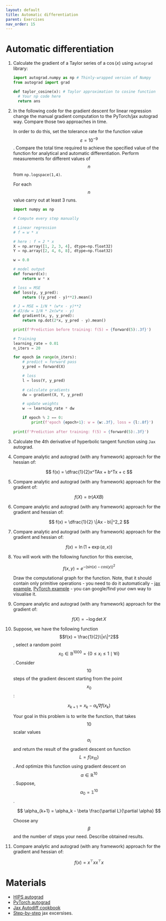 ```yaml
---
layout: default
title: Automatic differentiation
parent: Exercises
nav_order: 15
---
```


# Automatic differentiation

1. Calculate the gradient of a Taylor series of a $\cos (x)$ using `autograd` library:
	```python
	import autograd.numpy as np # Thinly-wrapped version of Numpy 
	from autograd import grad 

	def taylor_cosine(x): # Taylor approximation to cosine function 
	  # Your np code here
	  return ans 
	```

1. In the following code for the gradient descent for linear regression change the manual gradient computation to the PyTorch/jax autograd way. Compare those two approaches in time.

	In order to do this, set the tolerance rate for the function value $$\varepsilon = 10^{-9}$$. Compare the total time required to achieve the specified value of the function for analytical and automatic differentiation. Perform measurements for different values of $$n$$ from `np.logspace(1,4)`. 

	For each $$n$$ value carry out at least 3 runs.
	
	```python
	import numpy as np 

	# Compute every step manually

	# Linear regression
	# f = w * x 

	# here : f = 2 * x
	X = np.array([1, 2, 3, 4], dtype=np.float32)
	Y = np.array([2, 4, 6, 8], dtype=np.float32)

	w = 0.0

	# model output
	def forward(x):
	    return w * x

	# loss = MSE
	def loss(y, y_pred):
	    return ((y_pred - y)**2).mean()

	# J = MSE = 1/N * (w*x - y)**2
	# dJ/dw = 1/N * 2x(w*x - y)
	def gradient(x, y, y_pred):
	    return np.dot(2*x, y_pred - y).mean()

	print(f'Prediction before training: f(5) = {forward(5):.3f}')

	# Training
	learning_rate = 0.01
	n_iters = 20

	for epoch in range(n_iters):
	    # predict = forward pass
	    y_pred = forward(X)

	    # loss
	    l = loss(Y, y_pred)
	    
	    # calculate gradients
	    dw = gradient(X, Y, y_pred)

	    # update weights
	    w -= learning_rate * dw

	    if epoch % 2 == 0:
	        print(f'epoch {epoch+1}: w = {w:.3f}, loss = {l:.8f}')
	     
	print(f'Prediction after training: f(5) = {forward(5):.3f}')
	``` 

1. Calculate the 4th derivative of hyperbolic tangent function using `Jax` autograd.
1. Compare analytic and autograd (with any framework) approach for the hessian of:		
	
	$$
	f(x) = \dfrac{1}{2}x^TAx + b^Tx + c
	$$

1. Compare analytic and autograd (with any framework) approach for the gradient of:		
	
	$$
	f(X) = tr(AXB)
	$$

1. Compare analytic and autograd (with any framework) approach for the gradient and hessian of:		
	
	$$
	f(x) = \dfrac{1}{2} \|Ax - b\|^2_2
	$$

1. Compare analytic and autograd (with any framework) approach for the gradient and hessian of:		
	
	$$
	f(x) = \ln \left( 1 + \exp\langle a,x\rangle\right) 
	$$

1. You will work with the following function for this exercise,

	$$
	f(x,y)=e^{−\left(sin(x)−cos(y)\right)^2}
	$$
	
	Draw the computational graph for the function. Note, that it should contain only primitive operations - you need to do it automatically -  [jax example](https://bnikolic.co.uk/blog/python/jax/2022/02/22/jax-outputgraph-rev.html), [PyTorch example](https://github.com/waleedka/hiddenlayer) - you can google/find your own way to visualise it.

1. Compare analytic and autograd (with any framework) approach for the gradient of:		
	
	$$
	f(X) = - \log \det X
	$$

1. Suppose, we have the following function $$f(x) = \frac{1}{2}\|x\|^2$$, select a random point $$x_0 \in \mathbb{B}^{1000} = \{0 \leq x_i \leq 1 \mid \forall i\}$$. Consider $$10$$ steps of the gradient descent starting from the point $$x_0$$:

	$$
	x_{k+1} = x_k - \alpha_k \nabla f(x_k)
	$$

	Your goal in this problem is to write the function, that takes $$10$$ scalar values $$\alpha_i$$ and return the result of the gradient descent on function $$L = f(x_{10})$$. And optimize this function using gradient descent on $$\alpha \in \mathbb{R}^{10}$$. Suppose, $$\alpha_0 = \mathbb{1}^{10}$$.

	$$
	\alpha_{k+1} = \alpha_k - \beta \frac{\partial L}{\partial \alpha}
	$$

	Choose any $$\beta$$ and the number of steps your need. Describe obtained results.

1. Compare analytic and autograd (with any framework) approach for the gradient and hessian of:		
	
	$$
	f(x) = x^\top x x^\top x
	$$


# Materials
* [HIPS autograd](https://github.com/HIPS/autograd/blob/master/docs/tutorial.md)
* [PyTorch autograd](https://www.python-engineer.com/courses/pytorchbeginner/05-gradient-descent/)
* [Jax Autodiff cookbook](https://colab.research.google.com/github/google/jax/blob/master/docs/notebooks/autodiff_cookbook.ipynb#scrollTo=RsQSyT5p7OJW)
* [Step-by-step](https://github.com/vopani/jaxton#exercises-) jax excersises.
